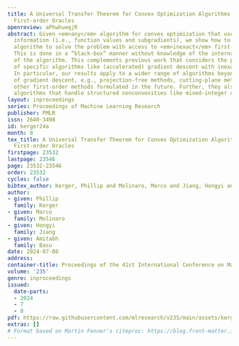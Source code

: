 ```yaml
---
title: A Universal Transfer Theorem for Convex Optimization Algorithms Using Inexact
  First-order Oracles
openreview: aPhwhueqjR
abstract: Given <em>any</em> algorithm for convex optimization that uses exact first-order
  information (i.e., function values and subgradients), we show how to use such an
  algorithm to solve the problem with access to <em>inexact</em> first-order information.
  This is done in a “black-box” manner without knowledge of the internal workings
  of the algorithm. This complements previous work that considers the performance
  of specific algorithms like (accelerated) gradient descent with inexact information.
  In particular, our results apply to a wider range of algorithms beyond variants
  of gradient descent, e.g., projection-free methods, cutting-plane methods, or any
  other first-order methods formulated in the future. Further, they also apply to
  algorithms that handle structured nonconvexities like mixed-integer decision variables.
layout: inproceedings
series: Proceedings of Machine Learning Research
publisher: PMLR
issn: 2640-3498
id: kerger24a
month: 0
tex_title: A Universal Transfer Theorem for Convex Optimization Algorithms Using Inexact
  First-order Oracles
firstpage: 23532
lastpage: 23546
page: 23532-23546
order: 23532
cycles: false
bibtex_author: Kerger, Phillip and Molinaro, Marco and Jiang, Hongyi and Basu, Amitabh
author:
- given: Phillip
  family: Kerger
- given: Marco
  family: Molinaro
- given: Hongyi
  family: Jiang
- given: Amitabh
  family: Basu
date: 2024-07-08
address:
container-title: Proceedings of the 41st International Conference on Machine Learning
volume: '235'
genre: inproceedings
issued:
  date-parts:
  - 2024
  - 7
  - 8
pdf: https://raw.githubusercontent.com/mlresearch/v235/main/assets/kerger24a/kerger24a.pdf
extras: []
# Format based on Martin Fenner's citeproc: https://blog.front-matter.io/posts/citeproc-yaml-for-bibliographies/
---
```

